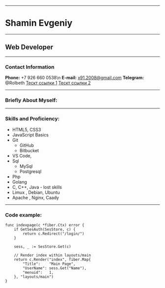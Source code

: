 ***
# Shamin Evgeniy
***
## Web Developer
***
### Contact Information

**Phone:** +7 926 660 0538\n
**E-mail:** x91.2008@gmail.com
**Telegram:** @Rolbeth
[Тескт ссылки 1](http://ya.ru "Описание 2")
[Тескт ссылки 2](http://ya.ru "Описание 2") 

***
### Briefly About Myself:


***
### Skills and Proficiency:
* HTML5, CSS3
* JavaScript Basics
* Git
    + GitHub
    + Bitbucket
* VS Code, 
* Sql
    + MySql
    + Postgresql
* Php
* Golang
* C, C++, Java - lost skills
* Limux , Debian, Ubuntu 
* Apache , Nginx, Caady

***
### Code example:
```
func indexpage(c *fiber.Ctx) error {
	if GetSesAuth(SesStore, c) {
		return c.Redirect("/login/")
	}

	sess, _ := SesStore.Get(c)

	// Render index within layouts/main
	return c.Render("index", fiber.Map{
		"Title":    "Main Page",
		"UserName": sess.Get("Name"),
		"menuid":   1,
	}, "layouts/main")
}
```
